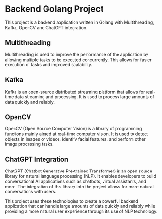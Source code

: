 # Backend Golang Project

This project is a backend application written in Golang with Multithreading, Kafka, OpenCV and ChatGPT integration.

## Multithreading

Multithreading is used to improve the performance of the application by allowing multiple tasks to be executed concurrently. This allows for faster execution of tasks and improved scalability.

## Kafka

Kafka is an open-source distributed streaming platform that allows for real-time data streaming and processing. It is used to process large amounts of data quickly and reliably.

## OpenCV

OpenCV (Open Source Computer Vision) is a library of programming functions mainly aimed at real-time computer vision. It is used to detect objects in images or videos, identify facial features, and perform other image processing tasks.

## ChatGPT Integration

ChatGPT (Chatbot Generative Pre-trained Transformer) is an open source library for natural language processing (NLP). It enables developers to build conversational AI applications such as chatbots, virtual assistants, and more. The integration of this library into the project allows for more natural conversations with users.

This project uses these technologies to create a powerful backend application that can handle large amounts of data quickly and reliably while providing a more natural user experience through its use of NLP technology.
